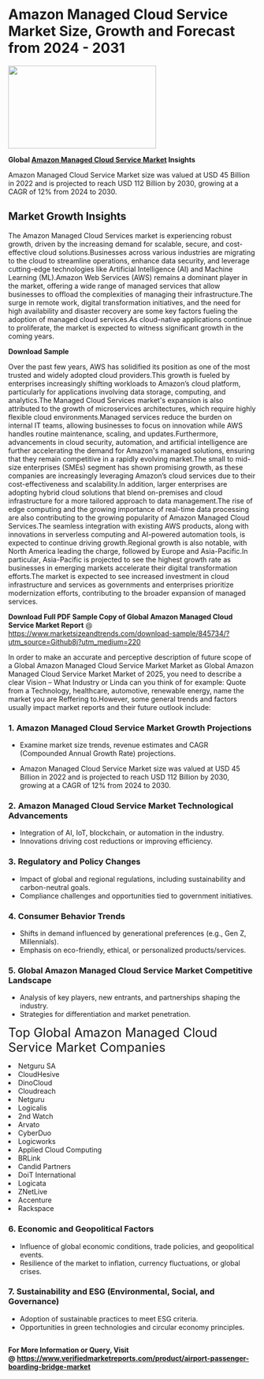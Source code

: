 <H1>Amazon Managed Cloud Service Market Size, Growth and Forecast from 2024 - 2031</H1><img class="aligncenter size-medium wp-image-584254" src="https://thirdeyenews.in/wp-content/uploads/2024/09/Global-Market-Research-300x168.jpeg" alt="" width="300" height="168" /><p><strong>Global&nbsp;<a href="https://www.marketsizeandtrends.com/download-sample/845734/?utm_source=Github8j?utm_medium=220">Amazon Managed Cloud Service Market</a> Insights</strong></p><p>Amazon Managed Cloud Service Market size was valued at USD 45 Billion in 2022 and is projected to reach USD 112 Billion by 2030, growing at a CAGR of 12% from 2024 to 2030.</p><p><h2>Market Growth Insights</h2> <p>The Amazon Managed Cloud Services market is experiencing robust growth, driven by the increasing demand for scalable, secure, and cost-effective cloud solutions.Businesses across various industries are migrating to the cloud to streamline operations, enhance data security, and leverage cutting-edge technologies like Artificial Intelligence (AI) and Machine Learning (ML).Amazon Web Services (AWS) remains a dominant player in the market, offering a wide range of managed services that allow businesses to offload the complexities of managing their infrastructure.The surge in remote work, digital transformation initiatives, and the need for high availability and disaster recovery are some key factors fueling the adoption of managed cloud services.As cloud-native applications continue to proliferate, the market is expected to witness significant growth in the coming years.</p> <p><strong>Download Sample</strong></p> <p>Over the past few years, AWS has solidified its position as one of the most trusted and widely adopted cloud providers.This growth is fueled by enterprises increasingly shifting workloads to Amazon’s cloud platform, particularly for applications involving data storage, computing, and analytics.The Managed Cloud Services market's expansion is also attributed to the growth of microservices architectures, which require highly flexible cloud environments.Managed services reduce the burden on internal IT teams, allowing businesses to focus on innovation while AWS handles routine maintenance, scaling, and updates.Furthermore, advancements in cloud security, automation, and artificial intelligence are further accelerating the demand for Amazon's managed solutions, ensuring that they remain competitive in a rapidly evolving market.The small to mid-size enterprises (SMEs) segment has shown promising growth, as these companies are increasingly leveraging Amazon’s cloud services due to their cost-effectiveness and scalability.In addition, larger enterprises are adopting hybrid cloud solutions that blend on-premises and cloud infrastructure for a more tailored approach to data management.The rise of edge computing and the growing importance of real-time data processing are also contributing to the growing popularity of Amazon Managed Cloud Services.The seamless integration with existing AWS products, along with innovations in serverless computing and AI-powered automation tools, is expected to continue driving growth.Regional growth is also notable, with North America leading the charge, followed by Europe and Asia-Pacific.In particular, Asia-Pacific is projected to see the highest growth rate as businesses in emerging markets accelerate their digital transformation efforts.The market is expected to see increased investment in cloud infrastructure and services as governments and enterprises prioritize modernization efforts, contributing to the broader expansion of managed services.<p><span class=""><strong>Download Full PDF Sample Copy of Global Amazon Managed Cloud Service Market Report</strong> @ <a href="https://www.marketsizeandtrends.com/download-sample/845734/?utm_source=Github8j?utm_medium=220" target="_blank">https://www.marketsizeandtrends.com/download-sample/845734/?utm_source=Github8j?utm_medium=220</a></span></p><p>In order to make an accurate and perceptive description of future scope of a Global&nbsp;Amazon Managed Cloud Service Market Market as Global&nbsp;Amazon Managed Cloud Service Market Market of 2025, you need to describe a clear Vision &ndash; What Industry or Linda can you think of for example: Quote from a Technology, healthcare, automotive, renewable energy, name the market you are Reffering to.However, some general trends and factors usually impact market reports and their future outlook include:</p><h3>1.&nbsp;<strong>Amazon Managed Cloud Service Market Growth Projections</strong></h3><ul><li>Examine market size trends, revenue estimates and CAGR (Compounded Annual Growth Rate) projections.</li><li><p>Amazon Managed Cloud Service Market size was valued at USD 45 Billion in 2022 and is projected to reach USD 112 Billion by 2030, growing at a CAGR of 12% from 2024 to 2030.</p></li></ul><h3>2.&nbsp;<strong>Amazon Managed Cloud Service Market Technological Advancements</strong></h3><ul><li>Integration of AI, IoT, blockchain, or automation in the industry.</li><li>Innovations driving cost reductions or improving efficiency.</li></ul><h3>3.&nbsp;<strong>Regulatory and Policy Changes</strong></h3><ul><li>Impact of global and regional regulations, including sustainability and carbon-neutral goals.</li><li>Compliance challenges and opportunities tied to government initiatives.</li></ul><h3>4.&nbsp;<strong>Consumer Behavior Trends</strong></h3><ul><li>Shifts in demand influenced by generational preferences (e.g., Gen Z, Millennials).</li><li>Emphasis on eco-friendly, ethical, or personalized products/services.</li></ul><h3>5.&nbsp;<strong>Global Amazon Managed Cloud Service Market Competitive Landscape</strong></h3><ul><li>Analysis of key players, new entrants, and partnerships shaping the industry.</li><li>Strategies for differentiation and market penetration.</li></ul><p data-pm-slice="1 1 []"><span style="color: inherit; font-family: inherit; font-size: 25px;">Top Global Amazon Managed Cloud Service Market Companies</span></p><div class="" data-test-id=""><p><li>Netguru SA</li><li> CloudHesive</li><li> DinoCloud</li><li> Cloudreach</li><li> Netguru</li><li> Logicalis</li><li> 2nd Watch</li><li> Arvato</li><li> CyberDuo</li><li> Logicworks</li><li> Applied Cloud Computing</li><li> BRLink</li><li> Candid Partners</li><li> DoiT International</li><li> Logicata</li><li> ZNetLive</li><li> Accenture</li><li> Rackspace</li></p></div><h3>6.&nbsp;<strong>Economic and Geopolitical Factors</strong></h3><ul><li>Influence of global economic conditions, trade policies, and geopolitical events.</li><li>Resilience of the market to inflation, currency fluctuations, or global crises.</li></ul><h3>7.&nbsp;<strong>Sustainability and ESG (Environmental, Social, and Governance)</strong></h3><ul><li>Adoption of sustainable practices to meet ESG criteria.</li><li>Opportunities in green technologies and circular economy principles.</li></ul><h2><strong style="font-size: 14px;">For More Information or Query, Visit @&nbsp;</strong><a style="background-color: #ffffff; font-size: 14px;" href="https://www.marketsizeandtrends.com/report/amazon-managed-cloud-service-market/" target="_blank">https://www.verifiedmarketreports.com/product/airport-passenger-boarding-bridge-market</a></h2>